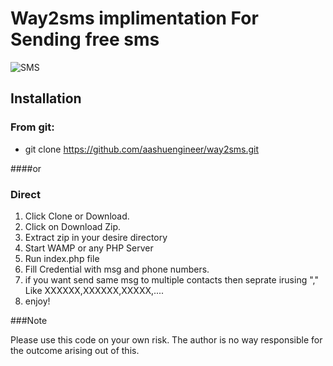 # Way2sms implimentation For Sending free sms

![SMS](https://github.com/aashuengineer/way2sms/blob/master/images/sms.jpg)

## Installation

### From git:

- git clone https://github.com/aashuengineer/way2sms.git

####or

### Direct

1. Click Clone or Download.
2. Click on Download Zip.
3. Extract zip in your desire directory
4. Start WAMP or any PHP Server
5. Run index.php file 
6. Fill Credential with msg and phone numbers.
7. if you want send same msg to multiple contacts then seprate irusing "," Like  XXXXXX,XXXXXX,XXXXX,.... 
8. enjoy!


###Note

Please use this code on your own risk. The author is no way responsible for the outcome arising out of this.
